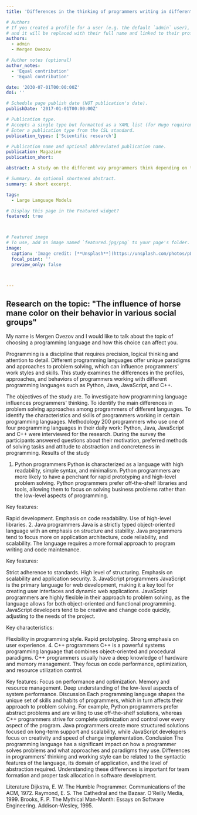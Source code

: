 ```yaml
---
title: 'Differences in the thinking of programmers writing in different programming languages'

# Authors
# If you created a profile for a user (e.g. the default `admin` user), write the username (folder name) here
# and it will be replaced with their full name and linked to their profile.
authors:
  - admin
  - Mergen Ovezov

# Author notes (optional)
author_notes:
  - 'Equal contribution'
  - 'Equal contribution'

date: '2030-07-01T00:00:00Z'
doi: ''

# Schedule page publish date (NOT publication's date).
publishDate: '2017-01-01T00:00:00Z'

# Publication type.
# Accepts a single type but formatted as a YAML list (for Hugo requirements).
# Enter a publication type from the CSL standard.
publication_types: ['Scientific research']

# Publication name and optional abbreviated publication name.
publication: Magazine
publication_short: 

abstract: A study on the different way programmers think depending on the programming language they choose.

# Summary. An optional shortened abstract.
summary: A short excerpt.

tags:
  - Large Language Models

# Display this page in the Featured widget?
featured: true



# Featured image
# To use, add an image named `featured.jpg/png` to your page's folder.
image:
  caption: 'Image credit: [**Unsplash**](https://unsplash.com/photos/pLCdAaMFLTE)'
  focal_point: ''
  preview_only: false



---
```

## Research on the topic: "The influence of horse mane color on their behavior in various social groups"

My name is Mergen Ovezov and I would like to talk about the topic of choosing a programming language and how this choice can affect you.

Programming is a discipline that requires precision, logical thinking and attention to detail. Different programming languages offer unique paradigms and approaches to problem solving, which can influence programmers' work styles and skills. This study examines the differences in the profiles, approaches, and behaviors of programmers working with different programming languages such as Python, Java, JavaScript, and C++.

The objectives of the study are.
To investigate how programming language influences programmers' thinking.
To identify the main differences in problem solving approaches among programmers of different languages.
To identify the characteristics and skills of programmers working in certain programming languages.
Methodology
200 programmers who use one of four programming languages in their daily work: Python, Java, JavaScript and C++ were interviewed for the research. During the survey the participants answered questions about their motivation, preferred methods of solving tasks and attitude to abstraction and concreteness in programming.
Results of the study
1. Python programmers
Python is characterized as a language with high readability, simple syntax, and minimalism. Python programmers are more likely to have a penchant for rapid prototyping and high-level problem solving. Python programmers prefer off-the-shelf libraries and tools, allowing them to focus on solving business problems rather than the low-level aspects of programming.

Key features:

Rapid development.
Emphasis on code readability.
Use of high-level libraries.
2. Java programmers
Java is a strictly typed object-oriented language with an emphasis on structure and stability. Java programmers tend to focus more on application architecture, code reliability, and scalability. The language requires a more formal approach to program writing and code maintenance.

Key features:

Strict adherence to standards.
High level of structuring.
Emphasis on scalability and application security.
3. JavaScript programmers
JavaScript is the primary language for web development, making it a key tool for creating user interfaces and dynamic web applications. JavaScript programmers are highly flexible in their approach to problem solving, as the language allows for both object-oriented and functional programming. JavaScript developers tend to be creative and change code quickly, adjusting to the needs of the project.

Key characteristics:

Flexibility in programming style.
Rapid prototyping.
Strong emphasis on user experience.
4. C++ programmers
C++ is a powerful systems programming language that combines object-oriented and procedural paradigms. C++ programmers usually have a deep knowledge of hardware and memory management. They focus on code performance, optimization, and resource utilization control.

Key features:
Focus on performance and optimization.
Memory and resource management.
Deep understanding of the low-level aspects of system performance.
Discussion
Each programming language shapes the unique set of skills and habits of programmers, which in turn affects their approach to problem solving. For example, Python programmers prefer abstract problems and are willing to use off-the-shelf solutions, whereas C++ programmers strive for complete optimization and control over every aspect of the program. Java programmers create more structured solutions focused on long-term support and scalability, while JavaScript developers focus on creativity and speed of change implementation.
Conclusion
The programming language has a significant impact on how a programmer solves problems and what approaches and paradigms they use. Differences in programmers' thinking and working style can be related to the syntactic features of the language, its domain of application, and the level of abstraction required. Understanding these differences is important for team formation and proper task allocation in software development.

Literature
Dijkstra, E. W. The Humble Programmer. Communications of the ACM, 1972.
Raymond, E. S. The Cathedral and the Bazaar. O'Reilly Media, 1999.
Brooks, F. P. The Mythical Man-Month: Essays on Software Engineering. Addison-Wesley, 1995.

